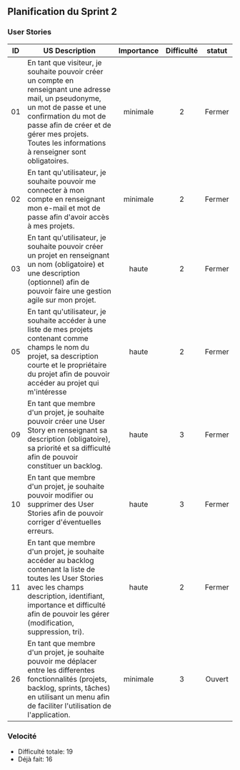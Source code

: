 ## Planification du Sprint 2

### User Stories

| ID | US Description | Importance | Difficulté  | statut
|:--:|----------------|:----------:|:-----------:|:----------:
|01 | En tant que visiteur, je souhaite pouvoir créer un compte en renseignant une adresse mail, un pseudonyme, un mot de passe et une confirmation du mot de passe afin de créer et de gérer mes projets. Toutes les informations à renseigner sont obligatoires. | minimale | 2 | Fermer |
| 02 | En tant qu'utilisateur, je souhaite pouvoir me connecter à mon compte en renseignant mon e-mail et mot de passe afin d'avoir accès à mes projets. | minimale | 2 | Fermer |
|03 | En tant qu'utilisateur, je souhaite pouvoir créer un projet en renseignant un nom (obligatoire) et une description (optionnel) afin de pouvoir faire une gestion agile sur mon projet. | haute | 2 | Fermer |
|05 | En tant qu'utilisateur, je souhaite accéder à une liste de mes projets contenant comme champs le nom du projet, sa description courte et le propriétaire du projet afin de pouvoir accéder au projet qui m'intéresse | haute | 2 | Fermer |
|09 | En tant que membre d'un projet, je souhaite pouvoir créer une User Story en renseignant sa description (obligatoire), sa priorité et sa difficulté afin de pouvoir constituer un backlog. | haute |     3      | Fermer |
|10 | En tant que membre d'un projet, je souhaite pouvoir modifier ou supprimer des User Stories afin de pouvoir corriger d'éventuelles erreurs. | haute |     3      | Fermer |
|11 | En tant que membre d'un projet, je souhaite accéder au backlog contenant la liste de toutes les User Stories avec les champs description, identifiant, importance et difficulté afin de pouvoir les gérer (modification, suppression, tri). | haute | 2 | Fermer |
|26 | En tant que membre d'un projet, je souhaite pouvoir me déplacer entre les differentes fonctionnalités (projets, backlog, sprints, tâches) en utilisant un menu afin de faciliter l'utilisation de l'application. | minimale | 3 | Ouvert |

### Velocité
- Difficulté totale: 19
- Déjà fait: 16
